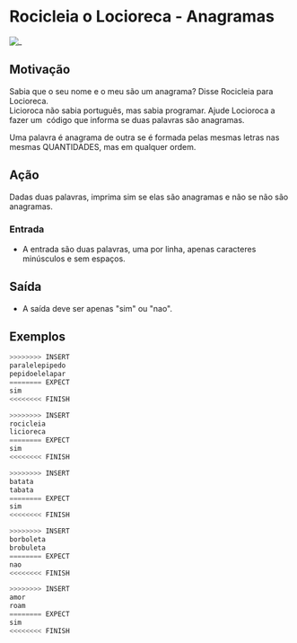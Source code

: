 # Rocicleia o Locioreca - Anagramas

![_](https://raw.githubusercontent.com/qxcodefup/arcade/master/base/rocicleia/cover.jpg)

## Motivação

Sabia que o seu nome e o meu são um anagrama? Disse Rocicleia para Locioreca.  
Licioroca não sabia português, mas sabia programar. Ajude Locioroca a fazer um  código que informa se duas palavras são anagramas.

Uma palavra é anagrama de outra se é formada pelas mesmas letras nas mesmas QUANTIDADES, mas em qualquer ordem.

## Ação

Dadas duas palavras, imprima sim se elas são anagramas e não se não são anagramas.

### Entrada

* A entrada são duas palavras, uma por linha, apenas caracteres minúsculos e sem espaços.

## Saída

* A saída deve ser apenas "sim" ou "nao".

## Exemplos

``` py
>>>>>>>> INSERT
paralelepipedo
pepidoelelapar
======== EXPECT
sim
<<<<<<<< FINISH
```

```py
>>>>>>>> INSERT
rocicleia
licioreca
======== EXPECT
sim
<<<<<<<< FINISH
```

```py
>>>>>>>> INSERT
batata
tabata
======== EXPECT
sim
<<<<<<<< FINISH
```

```py
>>>>>>>> INSERT
borboleta
brobuleta
======== EXPECT
nao
<<<<<<<< FINISH
```

```py
>>>>>>>> INSERT
amor
roam
======== EXPECT
sim
<<<<<<<< FINISH
```
